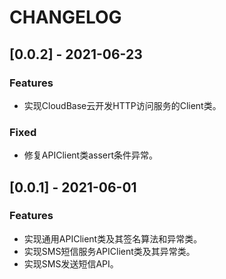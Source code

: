 # CHANGELOG

## [0.0.2] - 2021-06-23 

### Features

- 实现CloudBase云开发HTTP访问服务的Client类。

### Fixed

- 修复APIClient类assert条件异常。

## [0.0.1] - 2021-06-01

### Features

- 实现通用APIClient类及其签名算法和异常类。
- 实现SMS短信服务APIClient类及其异常类。
- 实现SMS发送短信API。